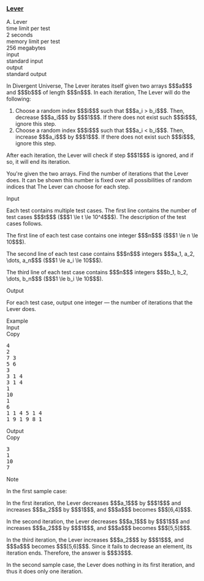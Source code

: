 <h3><a href="https://codeforces.com/contest/2131/problem/A" target="_blank" rel="noopener noreferrer">Lever</a></h3>

<div class="header"><div class="title">A. Lever</div><div class="time-limit"><div class="property-title">time limit per test</div>2 seconds</div><div class="memory-limit"><div class="property-title">memory limit per test</div>256 megabytes</div><div class="input-file input-standard"><div class="property-title">input</div>standard input</div><div class="output-file output-standard"><div class="property-title">output</div>standard output</div></div><div><p>In Divergent Universe, The Lever iterates itself given two arrays $$$a$$$ and $$$b$$$ of length $$$n$$$. In each iteration, The Lever will do the following:</p><ol> <li> Choose a random index $$$i$$$ such that $$$a_i > b_i$$$. Then, decrease $$$a_i$$$ by $$$1$$$. If there does not exist such $$$i$$$, ignore this step. </li><li> Choose a random index $$$i$$$ such that $$$a_i < b_i$$$. Then, increase $$$a_i$$$ by $$$1$$$. If there does not exist such $$$i$$$, ignore this step. </li></ol><p>After each iteration, the Lever will check if step $$$1$$$ is ignored, and if so, it will end its iteration.</p><p>You're given the two arrays. Find the number of iterations that the Lever does. It can be shown this number is fixed over all possibilities of random indices that The Lever can choose for each step.</p></div><div class="input-specification"><div class="section-title">Input</div><p>Each test contains multiple test cases. The first line contains the number of test cases $$$t$$$ ($$$1 \le t \le 10^4$$$). The description of the test cases follows. </p><p>The first line of each test case contains one integer $$$n$$$ ($$$1 \le n \le 10$$$).</p><p>The second line of each test case contains $$$n$$$ integers $$$a_1, a_2, \dots, a_n$$$ ($$$1 \le a_i \le 10$$$).</p><p>The third line of each test case contains $$$n$$$ integers $$$b_1, b_2, \dots, b_n$$$ ($$$1 \le b_i \le 10$$$).</p></div><div class="output-specification"><div class="section-title">Output</div><p>For each test case, output one integer — the number of iterations that the Lever does.</p></div><div class="sample-tests"><div class="section-title">Example</div><div class="sample-test"><div class="input"><div class="title">Input<div title="Copy" data-clipboard-target="#id002040501490436536" id="id001470851676679289" class="input-output-copier">Copy</div></div><pre id="id002040501490436536"><div class="test-example-line test-example-line-even test-example-line-0">4</div><div class="test-example-line test-example-line-odd test-example-line-1">2</div><div class="test-example-line test-example-line-odd test-example-line-1">7 3</div><div class="test-example-line test-example-line-odd test-example-line-1">5 6</div><div class="test-example-line test-example-line-even test-example-line-2">3</div><div class="test-example-line test-example-line-even test-example-line-2">3 1 4</div><div class="test-example-line test-example-line-even test-example-line-2">3 1 4</div><div class="test-example-line test-example-line-odd test-example-line-3">1</div><div class="test-example-line test-example-line-odd test-example-line-3">10</div><div class="test-example-line test-example-line-odd test-example-line-3">1</div><div class="test-example-line test-example-line-even test-example-line-4">6</div><div class="test-example-line test-example-line-even test-example-line-4">1 1 4 5 1 4</div><div class="test-example-line test-example-line-even test-example-line-4">1 9 1 9 8 1</div></pre></div><div class="output"><div class="title">Output<div title="Copy" data-clipboard-target="#id006555602207249464" id="id008029959573849599" class="input-output-copier">Copy</div></div><pre id="id006555602207249464">3
1
10
7
</pre></div></div></div><div class="note"><div class="section-title">Note</div><p>In the first sample case:</p><p>In the first iteration, the Lever decreases $$$a_1$$$ by $$$1$$$ and increases $$$a_2$$$ by $$$1$$$, and $$$a$$$ becomes $$$[6,4]$$$.</p><p>In the second iteration, the Lever decreases $$$a_1$$$ by $$$1$$$ and increases $$$a_2$$$ by $$$1$$$, and $$$a$$$ becomes $$$[5,5]$$$.</p><p>In the third iteration, the Lever increases $$$a_2$$$ by $$$1$$$, and $$$a$$$ becomes $$$[5,6]$$$. Since it fails to decrease an element, its iteration ends. Therefore, the answer is $$$3$$$.</p><p>In the second sample case, the Lever does nothing in its first iteration, and thus it does only one iteration.</p></div>